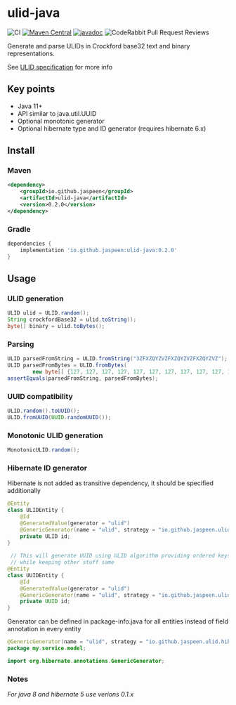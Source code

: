 # ulid-java
![CI](https://github.com/ubtr/ubt-go/actions/workflows/ci.yml/badge.svg)
[![Maven Central](https://img.shields.io/maven-central/v/io.github.jaspeen/ulid-java)](https://central.sonatype.com/artifact/io.github.jaspeen/ulid-java)
[![javadoc](https://javadoc.io/badge2/io.github.jaspeen/ulid-java/javadoc.svg)](https://javadoc.io/doc/io.github.jaspeen/ulid-java)
![CodeRabbit Pull Request Reviews](https://img.shields.io/coderabbit/prs/github/thelittlecormorant/ulid-java?utm_source=oss&utm_medium=github&utm_campaign=thelittlecormorant%2Fulid-java&labelColor=171717&color=FF570A&link=https%3A%2F%2Fcoderabbit.ai&label=CodeRabbit+Reviews)

Generate and parse ULIDs in Crockford base32 text and binary representations.

See [ULID specification](https://github.com/ulid/spec) for more info

## Key points
* Java 11+
* API similar to java.util.UUID
* Optional monotonic generator
* Optional hibernate type and ID generator (requires hibernate 6.x)
## Install
### Maven
```xml
<dependency>
    <groupId>io.github.jaspeen</groupId>
    <artifactId>ulid-java</artifactId>
    <version>0.2.0</version>
</dependency>
```
### Gradle
```groovy
dependencies {
    implementation 'io.github.jaspeen:ulid-java:0.2.0'
}
```

## Usage

### ULID generation
```java
ULID ulid = ULID.random();
String crockfordBase32 = ulid.toString();
byte[] binary = ulid.toBytes();
```

### Parsing
```java
ULID parsedFromString = ULID.fromString("3ZFXZQYZVZFXZQYZVZFXZQYZVZ");
ULID parsedFromBytes = ULID.fromBytes(
        new byte[] {127, 127, 127, 127, 127, 127, 127, 127, 127, 127, 127, 127, 127, 127, 127, 127});
assertEquals(parsedFromString, parsedFromBytes);
```

### UUID compatibility
```java
ULID.random().toUUID();
ULID.fromUUID(UUID.randomUUID());
```

### Monotonic ULID generation
```java
MonotonicULID.random();
```

### Hibernate ID generator
Hibernate is not added as transitive dependency, it should be specified additionally
```java
@Entity
class ULIDEntity {
    @Id
    @GeneratedValue(generator = "ulid")
    @GenericGenerator(name = "ulid", strategy = "io.github.jaspeen.ulid.hibernate.ULIDIdGenerator")
    private ULID id;
}
 
 // This will generate UUID using ULID algorithm providing ordered keys 
 // while keeping other stuff same
@Entity 
class UUIDEntity {
    @Id
    @GeneratedValue(generator = "ulid")
    @GenericGenerator(name = "ulid", strategy = "io.github.jaspeen.ulid.hibernate.ULIDIdGenerator")
    private UUID id;
}
```
Generator can be defined in package-info.java for all entities instead of field annotation in every entity
```java
@GenericGenerator(name = "ulid", strategy = "io.github.jaspeen.ulid.hibernate.ULIDIdGenerator")
package my.service.model;

import org.hibernate.annotations.GenericGenerator;
```

### Notes
_For java 8 and hibernate 5 use verions 0.1.x_
